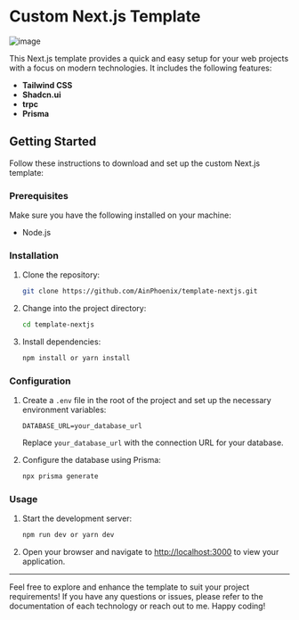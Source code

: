# Custom Next.js Template

![image](https://github.com/AinPhoenix/template-nextjs/assets/100759300/08da26b7-1fa5-4f4f-93c1-90ad7016dd72)

This Next.js template provides a quick and easy setup for your web projects with a focus on modern technologies. It includes the following features:

- **Tailwind CSS**
- **Shadcn.ui**
- **trpc**
- **Prisma**

## Getting Started

Follow these instructions to download and set up the custom Next.js template:

### Prerequisites

Make sure you have the following installed on your machine:

- Node.js

### Installation

1. Clone the repository:

   ```bash
   git clone https://github.com/AinPhoenix/template-nextjs.git
   ```

2. Change into the project directory:

   ```bash
   cd template-nextjs
   ```

3. Install dependencies:

   ```bash
   npm install or yarn install
   ```

### Configuration

1. Create a `.env` file in the root of the project and set up the necessary environment variables:

   ```env
   DATABASE_URL=your_database_url
   ```

   Replace `your_database_url` with the connection URL for your database.

2. Configure the database using Prisma:

   ```bash
   npx prisma generate
   ```

### Usage

1. Start the development server:

   ```bash
   npm run dev or yarn dev
   ```

2. Open your browser and navigate to [http://localhost:3000](http://localhost:3000) to view your application.

---

Feel free to explore and enhance the template to suit your project requirements! If you have any questions or issues, please refer to the documentation of each technology or reach out to me. Happy coding!
